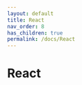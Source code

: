 ```yaml
---
layout: default
title: React
nav_order: 8
has_children: true
permalink: /docs/React
---
```


# React

